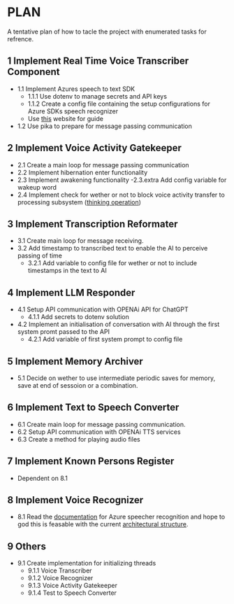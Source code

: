 # PLAN

A tentative plan of how to tacle the project with enumerated tasks for refrence.

## 1 Implement Real Time Voice Transcriber Component

- 1.1 Implement Azures speech to text SDK
    - 1.1.1 Use dotenv to manage secrets and API keys
    - 1.1.2 Create a config file containing the setup configurations for Azure SDKs speech recognizer
    - Use [this](https://learn.microsoft.com/en-us/azure/ai-services/speech-service/get-started-speech-to-text?tabs=windows%2Cterminal&pivots=programming-language-python) website for guide 
- 1.2 Use pika to prepare for message passing communication

## 2 Implement Voice Activity Gatekeeper

- 2.1 Create a main loop for message passing communication
- 2.2 Implement hibernation enter functionality
- 2.3 Implement awakening functionality
    -2.3.extra Add config variable for wakeup word
- 2.4 Implement check for wether or not to block voice activity transfer to processing subsystem ([thinking operation](./architecture.md))

## 3 Implement Transcription Reformater

- 3.1 Create main loop for message receiving.
- 3.2 Add timestamp to transcribed text to enable the AI to perceive passing of time
    - 3.2.1 Add variable to config file for wether or not to include timestamps in the text to AI

## 4 Implement LLM Responder

- 4.1 Setup API communication with OPENAi API for ChatGPT
    - 4.1.1 Add secrets to dotenv solution
- 4.2 Implement an initialisation of conversation with AI through the first system promt passed to the API
    - 4.2.1 Add variable of first system prompt to config file

## 5 Implement Memory Archiver

- 5.1 Decide on wether to use intermediate periodic saves for memory, save at end of sessoion or a combination.

## 6 Implement Text to Speech Converter

- 6.1 Create main loop for message passing communication.
- 6.2 Setup API communication with OPENAi TTS services
- 6.3 Create a method for playing audio files

## 7 Implement Known Persons Register

- Dependent on 8.1

## 8 Implement Voice Recognizer

- 8.1 Read the [documentation](https://learn.microsoft.com/en-us/azure/ai-services/speech-service/speaker-recognition-overview) for Azure speecher recognition and hope to god this is feasable with the current [architectural structure](architecture.md). 

## 9 Others

- 9.1 Create implementation for initializing threads
    - 9.1.1 Voice Transcriber
    - 9.1.2 Voice Recognizer
    - 9.1.3 Voice Activity Gatekeeper
    - 9.1.4 Test to Speech Converter
